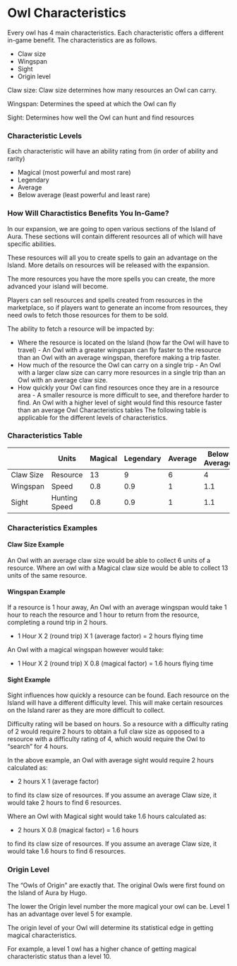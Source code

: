 # Owl Characteristics

Every owl has 4 main characteristics. Each characteristic offers a different in-game benefit. The characteristics are as follows.&#x20;

* Claw size&#x20;
* Wingspan&#x20;
* Sight&#x20;
* Origin level&#x20;

Claw size: Claw size determines how many resources an Owl can carry.&#x20;

Wingspan: Determines the speed at which the Owl can fly&#x20;

Sight: Determines how well the Owl can hunt and find resources&#x20;



### Characteristic Levels

Each characteristic will have an ability rating from (in order of ability and rarity)&#x20;

* Magical (most powerful and most rare)&#x20;
* Legendary&#x20;
* Average&#x20;
* Below average (least powerful and least rare)&#x20;

### How Will Charactistics Benefits You In-Game?

In our expansion, we are going to open various sections of the Island of Aura. These sections will contain different resources all of which will have specific abilities.&#x20;

These resources will all you to create spells to gain an advantage on the Island. More details on resources will be released with the expansion.

The more resources you have the more spells you can create, the more advanced your island will become.&#x20;

Players can sell resources and spells created from resources in the marketplace, so if players want to generate an income from resources, they need owls to fetch those resources for them to be sold.&#x20;

The ability to fetch a resource will be impacted by:&#x20;

* Where the resource is located on the Island (how far the Owl will have to travel) - An Owl with a greater wingspan can fly faster to the resource than an Owl with an average wingspan, therefore making a trip faster.&#x20;
* How much of the resource the Owl can carry on a single trip - An Owl with a larger claw size can carry more resources in a single trip than an Owl with an average claw size.&#x20;
* How quickly your Owl can find resources once they are in a resource area - A smaller resource is more difficult to see, and therefore harder to find. An Owl with a higher level of sight would find this resource faster than an average Owl Characteristics tables The following table is applicable for the different levels of characteristics.

### Characteristics Table

|           | Units         | Magical | Legendary | Average | Below Average |
| --------- | ------------- | ------- | --------- | ------- | ------------- |
| Claw Size | Resource      | 13      | 9         | 6       | 4             |
| Wingspan  | Speed         | 0.8     | 0.9       | 1       | 1.1           |
| Sight     | Hunting Speed | 0.8     | 0.9       | 1       | 1.1           |

### Characteristics Examples

#### Claw Size Example

An Owl with an average claw size would be able to collect 6 units of a resource. Where an owl with a Magical claw size would be able to collect 13 units of the same resource.&#x20;

#### Wingspan Example

If a resource is 1 hour away, An Owl with an average wingspan would take 1 hour to reach the resource and 1 hour to return from the resource, completing a round trip in 2 hours.&#x20;

* 1 Hour X 2 (round trip) X 1 (average factor) = 2 hours flying time&#x20;

An Owl with a magical wingspan however would take:

* 1 Hour X 2 (round trip) X 0.8 (magical factor) = 1.6 hours flying time&#x20;

#### Sight Example

Sight influences how quickly a resource can be found. Each resource on the Island will have a different difficulty level. This will make certain resources on the Island rarer as they are more difficult to collect.&#x20;

Difficulty rating will be based on hours. So a resource with a difficulty rating of 2 would require 2 hours to obtain a full claw size as opposed to a resource with a difficulty rating of 4, which would require the Owl to “search” for 4 hours.&#x20;

In the above example, an Owl with average sight would require 2 hours calculated as:&#x20;

* 2 hours X 1 (average factor)&#x20;

to find its claw size of resources. If you assume an average Claw size, it would take 2 hours to find 6 resources.&#x20;

Where an Owl with Magical sight would take 1.6 hours calculated as:

* 2 hours X 0.8 (magical factor) = 1.6 hours&#x20;

to find its claw size of resources. If you assume an average Claw size, it would take 1.6 hours to find 6 resources.&#x20;

### Origin Level

The “Owls of Origin” are exactly that. The original Owls were first found on the Island of Aura by Hugo.

The lower the Origin level number the more magical your owl can be. Level 1 has an advantage over level 5 for example.

The origin level of your Owl will determine its statistical edge in getting magical characteristics.

For example, a level 1 owl has a higher chance of getting magical characteristic status than a level 10.
